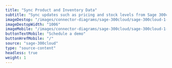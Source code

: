 ```yaml
---
title: "Sync Product and Inventory Data"
subtitle: "Sync updates such as pricing and stock levels from Sage 300cloud to your sales channel(s)."
imageDestop: "/images/connector-diagrams/sage-300cloud/sage-300cloud-1-desk.svg"
imageDestopWidth: "1006"
imageMobile: "/images/connector-diagrams/sage-300cloud/sage-300cloud-1-mobile.svg"
buttonTextMobile: "Schedule a demo"
buttonHrefMobile: "/"
source: "sage-300cloud"
type: "source-content"
headless: true
weight: 1
---
```

